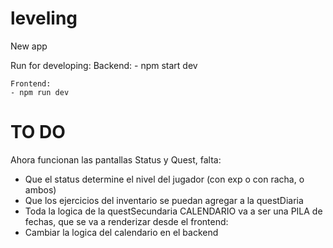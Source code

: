 # leveling
New app

Run for developing:
    Backend:
    - npm start dev

    Frontend:
    - npm run dev
# TO DO
Ahora funcionan las pantallas Status y Quest, falta:
* Que el status determine el nivel del jugador (con exp o con racha, o ambos)
* Que los ejercicios del inventario se puedan agregar a la questDiaria
* Toda la logica de la questSecundaria
CALENDARIO va a ser una PILA de fechas, que se va a renderizar desde el frontend:
* Cambiar la logica del calendario en el backend